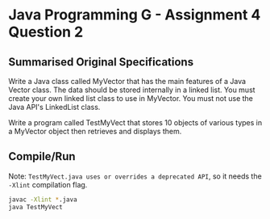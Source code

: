 # Java Programming G - Assignment 4 Question 2

## Summarised Original Specifications

Write a Java class called MyVector that has the main features of a Java Vector
class. The data should be stored internally in a linked list. You must create
your own linked list class to use in MyVector. You must not use the Java API's
LinkedList class.

Write a program called TestMyVect that stores 10 objects of various types in a
MyVector object then retrieves and displays them.

## Compile/Run

Note: `TestMyVect.java uses or overrides a deprecated API`, so it needs the
`-Xlint` compilation flag.

```sh
javac -Xlint *.java
java TestMyVect
```
